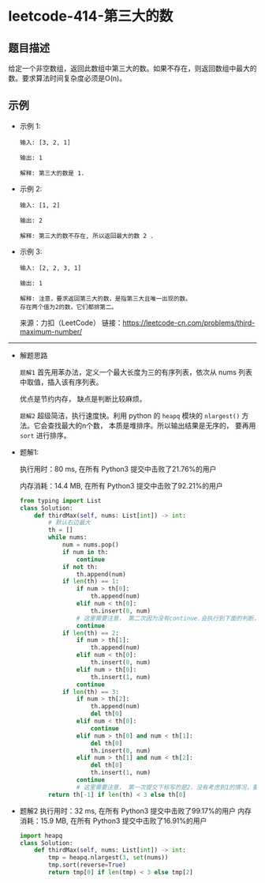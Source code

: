# leetcode-414-第三大的数


## 题目描述

给定一个非空数组，返回此数组中第三大的数。如果不存在，则返回数组中最大的数。要求算法时间复杂度必须是O(n)。


## 示例
- 示例 1:
    ```
    输入: [3, 2, 1]

    输出: 1

    解释: 第三大的数是 1.
    ```
- 示例 2:
    ```
    输入: [1, 2]

    输出: 2

    解释: 第三大的数不存在, 所以返回最大的数 2 .
    ```
- 示例 3:
    ```
    输入: [2, 2, 3, 1]

    输出: 1

    解释: 注意，要求返回第三大的数，是指第三大且唯一出现的数。
    存在两个值为2的数，它们都排第二。
    ```

    来源：力扣（LeetCode）
    链接：https://leetcode-cn.com/problems/third-maximum-number/
    

---
- 解题思路

  `题解1` 首先用苯办法，定义一个最大长度为三的有序列表，依次从 nums 列表中取值，插入该有序列表。

    优点是节约内存， 缺点是判断比较麻烦。
    
  `题解2` 超级简洁，执行速度快。利用 python 的 `heapq` 模块的 `nlargest()` 方法。它会查找最大的n个数， 本质是堆排序。所以输出结果是无序的， 要再用 `sort` 进行排序。 

- 题解1:

    执行用时：80 ms, 在所有 Python3 提交中击败了21.76%的用户
    
    内存消耗：14.4 MB, 在所有 Python3 提交中击败了92.21%的用户

    ```python
    from typing import List
    class Solution:
        def thirdMax(self, nums: List[int]) -> int:
            # 默认右边最大
            th = []
            while nums:
                num = nums.pop()
                if num in th:
                    continue
                if not th:
                    th.append(num)
                if len(th) == 1:
                    if num > th[0]:
                        th.append(num)
                    elif num < th[0]:
                        th.insert(0, num)
                    # 这里需要注意， 第二次因为没有continue.会执行到下面的判断，低级错误。
                    continue
                if len(th) == 2:
                    if num > th[1]:
                        th.append(num)
                    elif num < th[0]:
                        th.insert(0, num)
                    elif num > th[0]:
                        th.insert(1, num)
                    continue
                if len(th) == 3:
                    if num > th[2]:
                        th.append(num)
                        del th[0]
                    elif num < th[0]:
                        continue
                    elif num > th[0] and num < th[1]:
                        del th[0]
                        th.insert(0, num)
                    elif num > th[1] and num < th[2]:
                        del th[0]
                        th.insert(1, num)
                    continue
                    # 这里需要注意， 第一次提交下标写的是2，没有考虑到1的情况，要用反向索引-1
            return th[-1] if len(th) < 3 else th[0]
    ```
- 题解2
 执行用时：32 ms, 在所有 Python3 提交中击败了99.17%的用户
 内存消耗：15.9 MB, 在所有 Python3 提交中击败了16.91%的用户
	```python
	import heapq
	class Solution:
	    def thirdMax(self, nums: List[int]) -> int:
	        tmp = heapq.nlargest(3, set(nums))
	        tmp.sort(reverse=True)
	        return tmp[0] if len(tmp) < 3 else tmp[2]
	```

